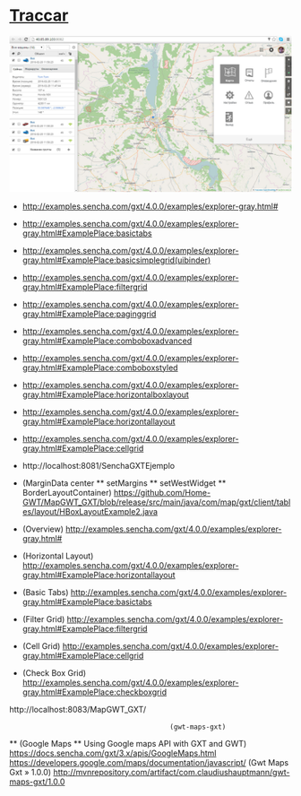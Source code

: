 # [Traccar](http://40.85.89.103:8082/?locale=ru)

![interface1.1.jpg](interface1.1.jpg)



* http://examples.sencha.com/gxt/4.0.0/examples/explorer-gray.html#
* http://examples.sencha.com/gxt/4.0.0/examples/explorer-gray.html#ExamplePlace:basictabs
* http://examples.sencha.com/gxt/4.0.0/examples/explorer-gray.html#ExamplePlace:basicsimplegrid(uibinder)
* http://examples.sencha.com/gxt/4.0.0/examples/explorer-gray.html#ExamplePlace:filtergrid
* http://examples.sencha.com/gxt/4.0.0/examples/explorer-gray.html#ExamplePlace:paginggrid
* http://examples.sencha.com/gxt/4.0.0/examples/explorer-gray.html#ExamplePlace:comboboxadvanced
* http://examples.sencha.com/gxt/4.0.0/examples/explorer-gray.html#ExamplePlace:comboboxstyled
* http://examples.sencha.com/gxt/4.0.0/examples/explorer-gray.html#ExamplePlace:horizontalboxlayout
* http://examples.sencha.com/gxt/4.0.0/examples/explorer-gray.html#ExamplePlace:horizontallayout
* http://examples.sencha.com/gxt/4.0.0/examples/explorer-gray.html#ExamplePlace:cellgrid

* http://localhost:8081/SenchaGXTEjemplo


* (MarginData center ** setMargins ** setWestWidget ** BorderLayoutContainer) https://github.com/Home-GWT/MapGWT_GXT/blob/release/src/main/java/com/map/gxt/client/tables/layout/HBoxLayoutExample2.java

* (Overview) http://examples.sencha.com/gxt/4.0.0/examples/explorer-gray.html#
* (Horizontal Layout) http://examples.sencha.com/gxt/4.0.0/examples/explorer-gray.html#ExamplePlace:horizontallayout
* (Basic Tabs) http://examples.sencha.com/gxt/4.0.0/examples/explorer-gray.html#ExamplePlace:basictabs
* (Filter Grid) http://examples.sencha.com/gxt/4.0.0/examples/explorer-gray.html#ExamplePlace:filtergrid
* (Cell Grid) http://examples.sencha.com/gxt/4.0.0/examples/explorer-gray.html#ExamplePlace:cellgrid
* (Check Box Grid) http://examples.sencha.com/gxt/4.0.0/examples/explorer-gray.html#ExamplePlace:checkboxgrid

http://localhost:8083/MapGWT_GXT/

                                            (gwt-maps-gxt)
** (Google Maps ** Using Google maps API with GXT and GWT) https://docs.sencha.com/gxt/3.x/apis/GoogleMaps.html
                                                           https://developers.google.com/maps/documentation/javascript/
                                    (Gwt Maps Gxt » 1.0.0) http://mvnrepository.com/artifact/com.claudiushauptmann/gwt-maps-gxt/1.0.0